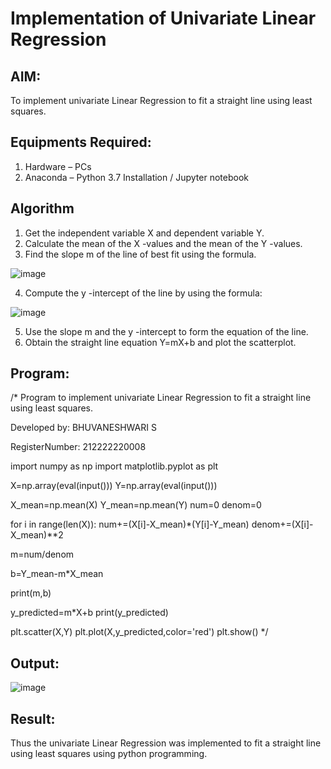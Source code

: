 # Implementation of Univariate Linear Regression
## AIM:
To implement univariate Linear Regression to fit a straight line using least squares.

## Equipments Required:
1. Hardware – PCs
2. Anaconda – Python 3.7 Installation / Jupyter notebook

## Algorithm
1. Get the independent variable X and dependent variable Y.
2. Calculate the mean of the X -values and the mean of the Y -values.
3. Find the slope m of the line of best fit using the formula. 

![image](https://github.com/user-attachments/assets/464ecfa0-8d5c-4060-a83f-520bf701b0bc)


4. Compute the y -intercept of the line by using the formula:

![image](https://github.com/user-attachments/assets/a98f3c6a-98b3-46a6-907b-ce78457c763d)

5. Use the slope m and the y -intercept to form the equation of the line.
6. Obtain the straight line equation Y=mX+b and plot the scatterplot.

## Program:
/*
Program to implement univariate Linear Regression to fit a straight line using least squares.

Developed by: BHUVANESHWARI S

RegisterNumber: 212222220008

import numpy as np
import matplotlib.pyplot as plt

X=np.array(eval(input()))
Y=np.array(eval(input()))

X_mean=np.mean(X)
Y_mean=np.mean(Y)
num=0
denom=0

for i in range(len(X)):
  num+=(X[i]-X_mean)*(Y[i]-Y_mean)
  denom+=(X[i]-X_mean)**2

m=num/denom

b=Y_mean-m*X_mean

print(m,b)

y_predicted=m*X+b
print(y_predicted)

plt.scatter(X,Y)
plt.plot(X,y_predicted,color='red')
plt.show()
*/


## Output:
![image](https://github.com/user-attachments/assets/c538e6ef-16a2-4b8b-9aea-44d29ce0ffaf)



## Result:
Thus the univariate Linear Regression was implemented to fit a straight line using least squares using python programming.
